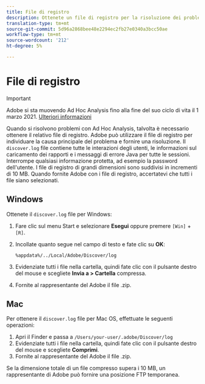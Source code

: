 ```yaml
---
title: File di registro
description: Ottenete un file di registro per la risoluzione dei problemi.
translation-type: tm+mt
source-git-commit: 5d96a2868bee48e2294ec2fb27e0340a3bcc50ae
workflow-type: tm+mt
source-wordcount: '212'
ht-degree: 5%

---
```



# File di registro

>[!IMPORTANT]
>
> Adobe si sta muovendo  Ad Hoc Analysis fino alla fine del suo ciclo di vita il 1 marzo 2021. [Ulteriori informazioni](https://adobe.ly/discoverworkspace)

Quando si risolvono problemi con  Ad Hoc Analysis, talvolta è necessario ottenere il relativo file di registro.  Adobe può utilizzare il file di registro per individuare la causa principale del problema e fornire una risoluzione. Il `discover.log` file contiene tutte le interazioni degli utenti, le informazioni sul caricamento dei rapporti e i messaggi di errore Java per tutte le sessioni. Interrompe qualsiasi informazione protetta, ad esempio la password dell&#39;utente. I file di registro di grandi dimensioni sono suddivisi in incrementi di 10 MB. Quando fornite  Adobe con i file di registro, accertatevi che tutti i file siano selezionati.

## Windows

Ottenete il `discover.log` file per Windows:

1. Fare clic sul menu Start e selezionare **Esegui** oppure premere `[Win]` + `[R]`.
2. Incollate quanto segue nel campo di testo e fate clic su **OK**:

   ```text
   %appdata%/../Local/Adobe/Discover/log
   ```

3. Evidenziate tutti i file nella cartella, quindi fate clic con il pulsante destro del mouse e scegliete **Invia a > Cartella** compressa.
4. Fornite al rappresentante del Adobe  il file .zip.

## Mac

Per ottenere il `discover.log` file per Mac OS, effettuate le seguenti operazioni:

1. Apri il Finder e passa a `/Users/your-user/.adobe/Discover/log`
2. Evidenziate tutti i file nella cartella, quindi fate clic con il pulsante destro del mouse e scegliete **Comprimi**.
3. Fornite al rappresentante del Adobe  il file .zip.

Se la dimensione totale di un file compresso supera i 10 MB, un rappresentante di Adobe  può fornire una posizione FTP temporanea.
